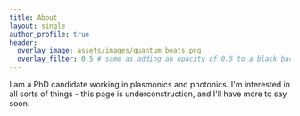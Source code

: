 ```yaml
---
title: About
layout: single
author_profile: true
header:
  overlay_image: assets/images/quantum_beats.png
  overlay_filter: 0.5 # same as adding an opacity of 0.5 to a black background
---
```


I am a PhD candidate working in plasmonics and photonics. I'm interested in all sorts of things - this page is underconstruction, and I'll have more to say soon.